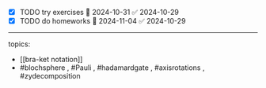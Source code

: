 - [x] TODO try exercises 📅 2024-10-31 ✅ 2024-10-29
- [x] TODO do homeworks 📅 2024-11-04 ✅ 2024-10-29

---

topics:
- [[bra-ket notation]]
- #blochsphere , #Pauli , #hadamardgate , #axisrotations , #zydecomposition